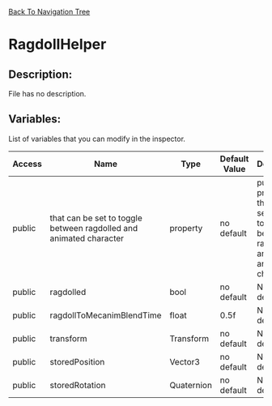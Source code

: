 [Back To Navigation Tree](https://wesleywh.github.io/GameDevRepo/docs/navigation.html)
# RagdollHelper

## Description:
File has no description.

## Variables:
List of variables that you can modify in the inspector.

|Access|Name|Type|Default Value|Description|
|---|---|---|---|---|
|public|that can be set to toggle between ragdolled and animated character|property|no default|public property that can be set to toggle between ragdolled and animated character|
|public|ragdolled|bool|no default|No description.|
|public|ragdollToMecanimBlendTime|float|0.5f|No description.|
|public|transform|Transform|no default|No description.|
|public|storedPosition|Vector3|no default|No description.|
|public|storedRotation|Quaternion|no default|No description.|
